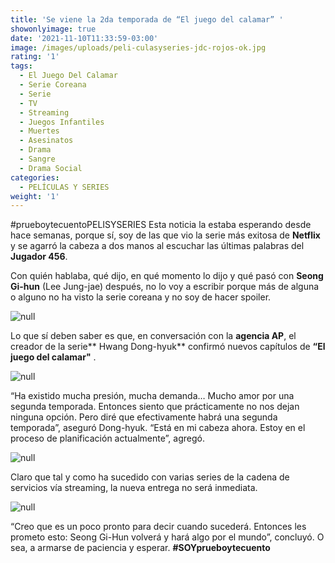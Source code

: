 ```yaml
---
title: 'Se viene la 2da temporada de “El juego del calamar” '
showonlyimage: true
date: '2021-11-10T11:33:59-03:00'
image: /images/uploads/peli-culasyseries-jdc-rojos-ok.jpg
rating: '1'
tags:
  - El Juego Del Calamar
  - Serie Coreana
  - Serie
  - TV
  - Streaming
  - Juegos Infantiles
  - Muertes
  - Asesinatos
  - Drama
  - Sangre
  - Drama Social
categories:
  - PELÍCULAS Y SERIES
weight: '1'
---
```

\#prueboytecuentoPELISYSERIES Esta noticia la estaba esperando desde hace semanas, porque sí, soy de las que vio la serie más exitosa de **Netflix** y se agarró la cabeza a dos manos al escuchar las últimas palabras del **Jugador 456**.

<!--more-->

Con quién hablaba, qué dijo, en qué momento lo dijo y qué pasó con **Seong Gi-hun** (Lee Jung-jae) después, no lo voy a escribir porque más de alguna o alguno no ha visto la serie coreana y no soy de hacer spoiler.

![null](/images/uploads/peli-culasyseries-jdc-rojos-ok.jpg)

Lo que sí deben saber es que, en conversación con la **agencia AP**, el creador de la serie** Hwang Dong-hyuk** confirmó nuevos capítulos de **“El juego del calamar"**
.

![null](/images/uploads/peli-culasyseries-jdc-456.jpg)

“Ha existido mucha presión, mucha demanda… Mucho amor por una segunda temporada. Entonces siento que prácticamente no nos dejan ninguna opción. Pero diré que efectivamente habrá una segunda temporada”, aseguró Dong-hyuk. “Está en mi cabeza ahora. Estoy en el proceso de planificación actualmente”, agregó.

![null](/images/uploads/peli-culasyseries-jdc-mun-eca.jpg)

Claro que tal y como ha sucedido con varias series de la cadena de servicios vía streaming, la nueva entrega no será inmediata. 

![null](/images/uploads/peli-culas-y-series-jdc-negro.jpg)

“Creo que es un poco pronto para decir cuando sucederá. Entonces les prometo esto: Seong Gi-Hun volverá y hará algo por el mundo”, concluyó. O sea, a armarse de paciencia y esperar. **\#SOYprueboytecuento**
